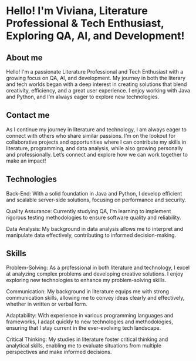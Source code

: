 # Hello! I'm Viviana, Literature Professional & Tech Enthusiast, Exploring QA, AI, and Development! 

## About me
Hello! I'm a passionate Literature Professional and Tech Enthusiast with a growing focus on QA, AI, and development. My journey in both the literary and tech worlds began with a deep interest in creating solutions that blend creativity, efficiency, and a great user experience. I enjoy working with Java and Python, and I’m always eager to explore new technologies.  

## Contact me
As I continue my journey in literature and technology, I am always eager to connect with others who share similar passions. I’m on the lookout for collaborative projects and opportunities where I can contribute my skills in literature, programming, and data analysis, while also growing personally and professionally. Let’s connect and explore how we can work together to make an impact!

## Technologies
Back-End: With a solid foundation in Java and Python, I develop efficient and scalable server-side solutions, focusing on performance and security.

Quality Assurance: Currently studying QA, I’m learning to implement rigorous testing methodologies to ensure software quality and reliability.

Data Analysis: My background in data analysis allows me to interpret and manipulate data effectively, contributing to informed decision-making.

## Skills
Problem-Solving: As a professional in both literature and technology, I excel at analyzing complex problems and developing creative solutions. I enjoy exploring new technologies to enhance my problem-solving skills.

Communication: My background in literature equips me with strong communication skills, allowing me to convey ideas clearly and effectively, whether in written or verbal form.

Adaptability: With experience in various programming languages and frameworks, I adapt quickly to new technologies and methodologies, ensuring that I stay current in the ever-evolving tech landscape.

Critical Thinking: My studies in literature foster critical thinking and analytical skills, enabling me to evaluate situations from multiple perspectives and make informed decisions.


